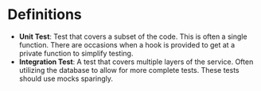 # Definitions
  - **Unit Test**: Test that covers a subset of the code.  This is often a single function. There are occasions when a hook is provided to get at a private function to simplify testing.
  - **Integration Test**: A test that covers multiple layers of the service. Often utilizing the database to allow for more complete tests. These tests should use mocks sparingly.

